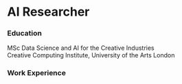 # AI Researcher
### Education 
MSc Data Science and AI for the Creative Industries\
Creative Computing Institute, University of the Arts London

### Work Experience 
